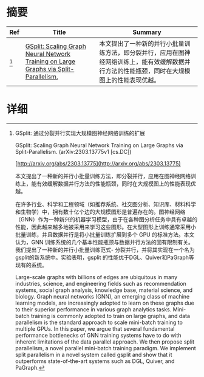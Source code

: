 # 摘要

| Ref | Title | Summary |
| --- | --- | --- |
| [^1] | [GSplit: Scaling Graph Neural Network Training on Large Graphs via Split-Parallelism.](http://arxiv.org/abs/2303.13775) | 本文提出了一种新的并行小批量训练方法，即分裂并行，应用在图神经网络训练上，能有效缓解数据并行方法的性能瓶颈，同时在大规模图上的性能表现优越。 |

# 详细

[^1]: GSplit: 通过分裂并行实现大规模图神经网络训练的扩展

    GSplit: Scaling Graph Neural Network Training on Large Graphs via Split-Parallelism. (arXiv:2303.13775v1 [cs.DC])

    [http://arxiv.org/abs/2303.13775](http://arxiv.org/abs/2303.13775)

    本文提出了一种新的并行小批量训练方法，即分裂并行，应用在图神经网络训练上，能有效缓解数据并行方法的性能瓶颈，同时在大规模图上的性能表现优越。

    

    在许多行业、科学和工程领域（如推荐系统、社交图分析、知识库、材料科学和生物学）中，拥有数十亿个边的大规模图形是普遍存在的。图神经网络（GNN）作为一种新兴的机器学习模型，由于在各种图分析任务中具有卓越的性能，因此越来越多地被采用来学习这些图形。在大型图形上训练通常采用小批量训练，并且数据并行是将小批量训练扩展到多个 GPU 的标准方法。本文认为，GNN 训练系统的几个基本性能瓶颈与数据并行方法的固有限制有关。我们提出了一种新的并行小批量训练范式- 分裂并行，并将其实现在一个名为gsplit的新系统中。实验表明，gsplit 的性能优于DGL、Quiver和PaGraph等现有的系统。

    Large-scale graphs with billions of edges are ubiquitous in many industries, science, and engineering fields such as recommendation systems, social graph analysis, knowledge base, material science, and biology. Graph neural networks (GNN), an emerging class of machine learning models, are increasingly adopted to learn on these graphs due to their superior performance in various graph analytics tasks. Mini-batch training is commonly adopted to train on large graphs, and data parallelism is the standard approach to scale mini-batch training to multiple GPUs. In this paper, we argue that several fundamental performance bottlenecks of GNN training systems have to do with inherent limitations of the data parallel approach. We then propose split parallelism, a novel parallel mini-batch training paradigm. We implement split parallelism in a novel system called gsplit and show that it outperforms state-of-the-art systems such as DGL, Quiver, and PaGraph.
    

